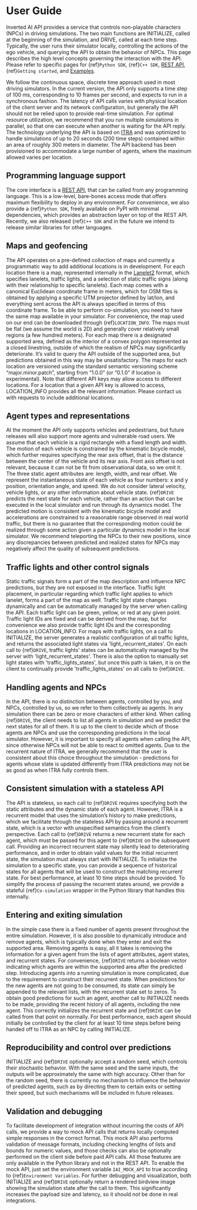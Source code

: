 [examples-link]: https://github.com/inverted-ai/invertedai/tree/master/examples
[rest-link]: https://app.swaggerhub.com/apis/swaggerhub59/Inverted-AI
# User Guide

Inverted AI API provides a service that controls non-playable characters (NPCs) in driving simulations. The two main
functions are INITIALIZE, called at the beginning of the simulation, and DRIVE, called at each time step. Typically, the
user runs their simulator locally, controlling the actions of the ego vehicle, and querying the API to obtain the
behavior of NPCs. This page describes the high level concepts governing the interaction with the API. Please refer to
specific pages for {ref}`Python SDK`, {ref}`C++ SDK`, [REST API][rest-link], {ref}`Getting started`, and [Examples][examples-link].

We follow the continuous space, discrete time approach used in most driving simulators. In the current version, the API
only supports a time step of 100 ms, corresponding to 10 frames per second, and expects to run in a synchronous
fashion. The latency of API calls varies with physical location of the client server and its network configuration,
but generally the API should not be relied upon to provide real-time simulation. For optimal resource utilization,
we recommend that you run multiple simulations in parallel, so that one can execute when another is waiting for the
API reply. The technology underlying the API is based on [ITRA](https://arxiv.org/abs/2104.11212) and was optimized to
handle simulations of up to
20 seconds (200 time steps) contained within an area of roughly 300 meters in diameter. The API backend has been
provisioned to accommodate a large number of agents, where the maximum allowed varies per location.

## Programming language support
The core interface is a [REST API][rest-link], that can be called from any programming language. This is a low-level,
bare-bones access mode that offers maximum flexibility to deploy in any environment.
For convenience, we also provide a {ref}`Python SDK`, freely available on PyPI with minimal dependencies, which provides an abstraction layer on top of the REST API. Recently, we also released {ref}`C++ SDK` and in the future we intend to release similar libraries for other languages.

## Maps and geofencing
The API operates on a pre-defined collection of maps and currently a programmatic way to add additional locations is in development.
For each location there is a map, represented internally in the
[Lanelet2](https://github.com/fzi-forschungszentrum-informatik/Lanelet2) format, which specifies
lanelets, traffic lights, and a selection of static traffic signs (along with their relationship to specific lanelets).
Each map comes with a canonical Euclidean coordinate frame in meters, which for OSM files is obtained by applying a
specific UTM projector defined by lat/lon, and everything sent across the API is always specified in terms of this
coordinate frame. To be able to perform co-simulation, you need to have the same map available in your simulator. For
convenience, the map used on our end can be downloaded through {ref}`LOCATION_INFO`.
The maps must be flat (we assume the world is 2D) and generally cover relatively small regions (a few hundred meters).
For each map there is a designated supported area, defined as the interior of a convex polygon represented as a closed
linestring, outside of which the realism of NPCs may significantly deteriorate. It’s valid to query the API outside of
the supported area, but predictions obtained in this way may be unsatisfactory.
The maps for each location are versioned using the standard semantic versioning scheme “major.minor.patch”, starting
from “1.0.0” (or “0.1.0” if location is experimental).
Note that different API keys may allow access to different locations. For a location that a given API key is allowed to
access, LOCATION_INFO provides all the relevant information. Please contact us with requests to include additional
locations.

## Agent types and representations
At the moment the API only supports vehicles and pedestrians, but future releases will also support more agents and vulnerable road users.
We assume that each vehicle is a rigid rectangle with a fixed length and width. The motion of each vehicle is constrained
by the kinematic bicycle model, which further requires specifying the rear axis offset, that is the distance between the
center of the vehicle and its rear axis. Front axis offset is not relevant, because it can not be fit from observational
data, so we omit it. The three static agent attributes are: length, width, and rear offset.
We represent the instantaneous state of each vehicle as four numbers: x and y position, orientation angle, and speed. We
do not consider lateral velocity, vehicle lights, or any other information about vehicle state.
{ref}`DRIVE` predicts the next state for each vehicle, rather than an action that can be executed in the local simulator
and run through its dynamics model. The predicted motion is consistent with the kinematic bicycle model and
accelerations are constrained to a reasonable range observed in real world traffic, but there is no guarantee that the
corresponding motion could be realized through some action given a particular dynamics model in the local simulator. We
recommend teleporting the NPCs to their new positions, since any discrepancies between predicted and realized states for
NPCs may negatively affect the quality of subsequent predictions.

## Traffic lights and other control signals
Static traffic signals form a part of the map description and influence NPC predictions, but they are not exposed in the
interface. Traffic light placement, in particular regarding which traffic light applies to which lanelet, forms a part
of the map as well. Traffic light state changes dynamically and can be automatically managed by the server when calling the API. 
Each traffic light can be green, yellow, or red at any given point. 
Traffic light IDs are fixed and can be derived from the map, but for convenience we also provide traffic light IDs 
and the corresponding locations in LOCATION_INFO.
For maps with traffic lights, on a call to INITIALIZE, the server generates a realistic configuration of all traffic lights,
and returns the associated light states via 'light_recurrent_states'. On each call to {ref}`DRIVE`, traffic lights' states can be automatically managed by the server with 'light_recurrent_states'. 
There is also the option to manually set light states with 'traffic_lights_states', but once this path is taken,
it is on the client to continually provide 'traffic_lights_states' on all calls to {ref}`DRIVE`.

## Handling agents and NPCs
In the API, there is no distinction between agents, controlled by you, and NPCs, controlled by us, so we refer to them
collectively as agents. In any simulation there can be zero or more characters of either kind. When calling {ref}`DRIVE`, the
client needs to list all agents in simulation and we predict the next states for all of them. It is up to the client to
decide which of those agents are NPCs and use the corresponding predictions in the local simulator. However, it is
important to specify all agents when calling the API, since otherwise NPCs will not be able to react to omitted agents.
Due to the recurrent nature of ITRA, we generally recommend that the user is consistent about this choice throughout
the simulation - predictions for agents whose state is updated differently from ITRA predictions may not be as good as
when ITRA fully controls them.

## Consistent simulation with a stateless API
The API is stateless, so each call to {ref}`DRIVE` requires specifying both the static attributes and the dynamic state of each
agent. However, ITRA is a recurrent model that uses the simulation’s history to make predictions, which we facilitate
through the stateless API by passing around a recurrent state, which is a vector with unspecified semantics from the
client’s perspective. Each call to {ref}`DRIVE` returns a new recurrent state for each agent, which must be passed for this
agent to {ref}`DRIVE` on the subsequent call. Providing an incorrect recurrent state may silently lead to deteriorating
performance, and in order to obtain valid values for the initial recurrent state, the simulation must always start with
INITIALIZE. To initialize the simulation to a specific state, you can provide a sequence of historical states for all
agents that will be used to construct the matching recurrent state. For best performance, at least 10 time steps should
be provided.
To simplify the process of passing the recurrent states around, we provide a stateful {ref}`Co-simulation` wrapper in the
Python library that handles this internally.

## Entering and exiting simulation
In the simple case there is a fixed number of agents present throughout the entire simulation. However, it is also
possible to dynamically introduce and remove agents, which is typically done when they enter and exit the supported
area. Removing agents is easy, all it takes is removing the information for a given agent from the lists of agent
attributes, agent states, and recurrent states. For convenience, {ref}`DRIVE` returns a boolean vector indicating which agents
are within the supported area after the predicted step.
Introducing agents into a running simulation is more complicated, due to the requirement to construct their recurrent
state. When predictions for the new agents are not going to be consumed, its state can simply be appended to the
relevant lists, with the recurrent state set to zeros. To obtain good predictions for such an agent, another call to
INITIALIZE needs to be made, providing the recent history of all agents, including the new agent. This correctly
initializes the recurrent state and {ref}`DRIVE` can be called from that point on normally. For best performance, each agent
should initially be controlled by the client for at least 10 time steps before being handed off to ITRA as an NPC by
calling INITIALIZE.

## Reproducibility and control over predictions
INITIALIZE and {ref}`DRIVE` optionally accept a random seed, which controls their stochastic behavior. With the same seed and
the same inputs, the outputs will be approximately the same with high accuracy.
Other than for the random seed, there is currently no mechanism to influence the behavior of predicted agents, such as
by directing them to certain exits or setting their speed, but such mechanisms will be included in future releases.

## Validation and debugging
To facilitate development of integration without incurring the costs of API calls, we provide a way to mock API calls that
returns locally computed simple responses in the correct format. This mock API also performs validation of message
formats, including checking lengths of lists and bounds for numeric values, and those checks can also be optionally
performed on the client side before paid API calls. All those features are only available in the Python library and not
in the REST API.
To enable the mock API, just set the environment variable `IAI_MOCK_API` to true according to {ref}`Environment Variables`.
For further debugging and visualization, both INITIALIZE and {ref}`DRIVE` optionally return a rendered birdview image showing
the simulation state after the call to them. This significantly increases the payload size and latency, so it should not
be done in real integrations.
